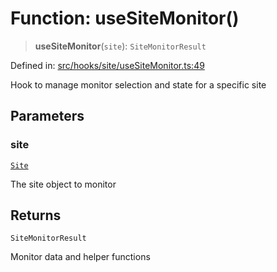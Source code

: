 # Function: useSiteMonitor()

> **useSiteMonitor**(`site`): `SiteMonitorResult`

Defined in: [src/hooks/site/useSiteMonitor.ts:49](https://github.com/Nick2bad4u/Uptime-Watcher/blob/3cce0c3b352c8390536ca3c7399ece50a05faf18/src/hooks/site/useSiteMonitor.ts#L49)

Hook to manage monitor selection and state for a specific site

## Parameters

### site

[`Site`](../../../../../shared/types/interfaces/Site.md)

The site object to monitor

## Returns

`SiteMonitorResult`

Monitor data and helper functions

